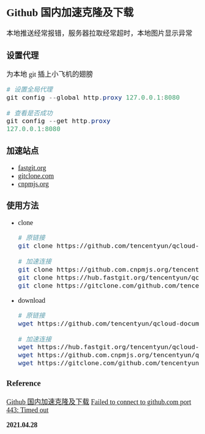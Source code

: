<font size=4 face='楷体'>

## Github 国内加速克隆及下载

本地推送经常报错，服务器拉取经常超时，本地图片显示异常

### 设置代理

为本地 git 插上小飞机的翅膀

```powershell
# 设置全局代理
git config --global http.proxy 127.0.0.1:8080

# 查看是否成功
git config --get http.proxy
127.0.0.1:8080
```

### 加速站点

-   [fastgit.org](https://doc.fastgit.org/)
-   [gitclone.com](https://gitclone.com/)
-   [cnpmjs.org](https://github.com.cnpmjs.org/)

### 使用方法

-   clone

    ```bash
    # 原链接
    git clone https://github.com/tencentyun/qcloud-documents.git

    # 加速连接
    git clone https://github.com.cnpmjs.org/tencentyun/qcloud-documents.git
    git clone https://hub.fastgit.org/tencentyun/qcloud-documents.git
    git clone https://gitclone.com/github.com/tencentyun/qcloud-documents.git
    ```

-   download

    ```bash
    # 原链接
    wget https://github.com/tencentyun/qcloud-documents/archive/master.zip

    # 加速连接
    wget https://hub.fastgit.org/tencentyun/qcloud-documents/archive/master.zip
    wget https://github.com.cnpmjs.org/tencentyun/qcloud-documents/archive/master.zip
    wget https://gitclone.com/github.com/tencentyun/qcloud-documents/archive/master.zip
    ```

### Reference

[Github 国内加速克隆及下载](https://cloud.tencent.com/developer/article/1744627)
[Failed to connect to github.com port 443: Timed out](https://www.cnblogs.com/cbugs/p/12257443.html)

**2021.04.28**
